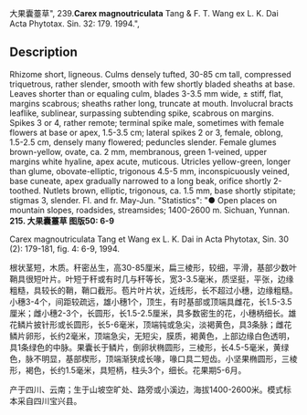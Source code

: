 大果囊薹草",
239.**Carex magnoutriculata** Tang & F. T. Wang ex L. K. Dai Acta Phytotax. Sin. 32: 179. 1994.",

## Description
Rhizome short, ligneous. Culms densely tufted, 30-85 cm tall, compressed triquetrous, rather slender, smooth with few shortly bladed sheaths at base. Leaves shorter than or equaling culm, blades 3-3.5 mm wide, ± stiff, flat, margins scabrous; sheaths rather long, truncate at mouth. Involucral bracts leaflike, sublinear, surpassing subtending spike, scabrous on margins. Spikes 3 or 4, rather remote; terminal spike male, sometimes with female flowers at base or apex, 1.5-3.5 cm; lateral spikes 2 or 3, female, oblong, 1.5-2.5 cm, densely many flowered; peduncles slender. Female glumes brown-yellow, ovate, ca. 2 mm, membranous, green 1-veined, upper margins white hyaline, apex acute, muticous. Utricles yellow-green, longer than glume, obovate-elliptic, trigonous 4.5-5 mm, inconspicuously veined, base cuneate, apex gradually narrowed to a long beak, orifice shortly 2-toothed. Nutlets brown, elliptic, trigonous, ca. 1.5 mm, base shortly stipitate; stigmas 3, slender. Fl. and fr. May-Jun.
  "Statistics": "● Open places on mountain slopes, roadsides, streamsides; 1400-2600 m. Sichuan, Yunnan.
**215. 大果囊薹草 图版50: 6-9**

Carex magnoutriculata Tang et Wang ex L. K. Dai in Acta Phytotax, Sin. 30 (2): 179-181, fig. 4: 6-9, 1994.

根状茎短，木质。秆密丛生，高30-85厘米，扁三棱形，较细，平滑，基部少数叶鞘具很短叶片。叶短于秆或有时几与秆等长，宽3-3.5毫米，质坚挺，平张，边缘粗糙，具较长的鞘，鞘口截形。苞片叶片状，近线形，长不超过小穗，边缘粗糙。小穗3-4个，间距较疏远，雄小穗1个，顶生，有时基部或顶端具雌花，长1.5-3.5厘米；雌小穗2-3个，长圆形，长1.5-2.5厘米，具多数密生的花，小穗柄细长。雄花鳞片披针形或长圆形，长5-6毫米，顶端钝或急尖，淡褐黄色，具3条脉；雌花鳞片卵形，长约2毫米，顶端急尖，无短尖，膜质，褐黄色，上部边缘白色透明，具1条绿色的中脉。果囊长于鳞片，倒卵状椭圆形，三棱形，长4.5-5毫米，黄绿色，脉不明显，基部楔形，顶端渐狭成长喙，喙口具二短齿。小坚果椭圆形，三棱形，褐色，长约1.5毫米，具短柄，柱头3个，细长。花果期5-6月。

产于四川、云南；生于山坡空旷处、路旁或小溪边，海拔1400-2600米。模式标本采自四川宝兴县。
